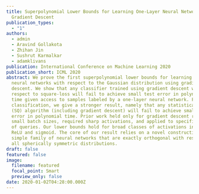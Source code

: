 ```yaml
---
title: Superpolynomial Lower Bounds for Learning One-Layer Neural Networks using
  Gradient Descent
publication_types:
  - "1"
authors:
  - admin
  - Aravind Gollakota
  - Zhihan Jin
  - Sushrut Karmalkar
  - adamklivans
publication: International Conference on Machine Learning 2020
publication_short: ICML 2020
abstract: We prove the first superpolynomial lower bounds for learning one-layer
  neural networks with respect to the Gaussian distribution using gradient
  descent. We show that any classifier trained using gradient descent with
  respect to square-loss will fail to achieve small test error in polynomial
  time given access to samples labeled by a one-layer neural network. For
  classification, we give a stronger result, namely that any statistical query
  (SQ) algorithm (including gradient descent) will fail to achieve small test
  error in polynomial time. Prior work held only for gradient descent run with
  small batch sizes, required sharp activations, and applied to specific classes
  of queries. Our lower bounds hold for broad classes of activations including
  ReLU and sigmoid. The core of our result relies on a novel construction of a
  simple family of neural networks that are exactly orthogonal with respect to
  all spherically symmetric distributions.
draft: false
featured: false
image:
  filename: featured
  focal_point: Smart
  preview_only: false
date: 2020-01-02T04:28:00.000Z
---
```

